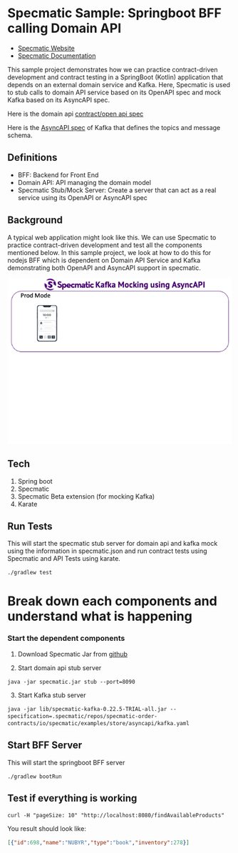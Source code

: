 # Specmatic Sample: Springboot BFF calling Domain API

* [Specmatic Website](https://specmatic.io)
* [Specmatic Documentation](https://specmatic.io/documentation.html)

This sample project demonstrates how we can practice contract-driven development and contract testing in a SpringBoot (Kotlin) application that depends on an external domain service and Kafka. Here, Specmatic is used to stub calls to domain API service based on its OpenAPI spec and mock Kafka based on its AsyncAPI spec.

Here is the domain api [contract/open api spec](https://github.com/znsio/specmatic-order-contracts/blob/main/io/specmatic/examples/store/openapi/api_order_v3.yaml)

Here is the [AsyncAPI spec](https://github.com/znsio/specmatic-order-contracts/blob/main/io/specmatic/examples/store/asyncapi/kafka.yaml) of Kafka that defines the topics and message schema.

## Definitions
* BFF: Backend for Front End
* Domain API: API managing the domain model
* Specmatic Stub/Mock Server: Create a server that can act as a real service using its OpenAPI or AsyncAPI spec

## Background
A typical web application might look like this. We can use Specmatic to practice contract-driven development and test all the components mentioned below. In this sample project, we look at how to do this for nodejs BFF which is dependent on Domain API Service and Kafka demonstrating both OpenAPI and AsyncAPI support in specmatic.

![HTML client talks to client API which talks to backend API](assets/specmatic-order-bff-architecture.gif)

## Tech
1. Spring boot
2. Specmatic
3. Specmatic Beta extension (for mocking Kafka)
4. Karate

## Run Tests
This will start the specmatic stub server for domain api and kafka mock using the information in specmatic.json and run contract tests using Specmatic and API Tests using karate.
```shell
./gradlew test
```

# Break down each components and understand what is happening
 
### Start the dependent components
1. Download Specmatic Jar from [github](https://github.com/znsio/specmatic/releases)

2. Start domain api stub server
```shell
java -jar specmatic.jar stub --port=8090
```

3. Start Kafka stub server
```shell
java -jar lib/specmatic-kafka-0.22.5-TRIAL-all.jar --specification=.specmatic/repos/specmatic-order-contracts/io/specmatic/examples/store/asyncapi/kafka.yaml
```

## Start BFF Server
This will start the springboot BFF server
```shell
./gradlew bootRun
```

## Test if everything is working

```shell
curl -H "pageSize: 10" "http://localhost:8080/findAvailableProducts"
```

You result should look like:
```json
[{"id":698,"name":"NUBYR","type":"book","inventory":278}]
```

